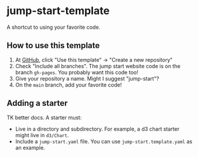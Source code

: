 # jump-start-template

A shortcut to using your favorite code.

## How to use this template

1. At [GitHub](https://github.com/kevinschaul/jump-start-template), click "Use this template" -> "Create a new repository"
2. Check "Include all branches". The jump start website code is on the branch `gh-pages`. You probably want this code too!
3. Give your repository a name. Might I suggest "jump-start"?
4. On the `main` branch, add your favorite code!

## Adding a starter

TK better docs. A starter must:

- Live in a directory and subdirectory. For example, a d3 chart starter might live in `d3/Chart`.
- Include a `jump-start.yaml` file. You can use `jump-start.template.yaml` as an example.

